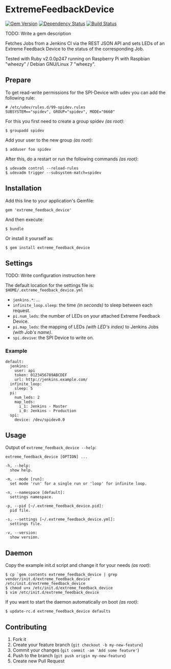# ExtremeFeedbackDevice

[![Gem Version](https://badge.fury.io/rb/extreme_feedback_device.png)](http://badge.fury.io/rb/extreme_feedback_device)
[![Dependency Status](https://gemnasium.com/taktsoft/extreme_feedback_device.png)](https://gemnasium.com/taktsoft/extreme_feedback_device)
[![Build Status](https://travis-ci.org/taktsoft/extreme_feedback_device.png)](https://travis-ci.org/taktsoft/extreme_feedback_device)

TODO: Write a gem description

Fetches Jobs from a Jenkins CI via the REST JSON API and sets LEDs of an Extreme Feedback Device to the status of the corresponding Job.

Tested with Ruby v2.0.0p247 running on Raspberry Pi with Raspbian "wheezy" / Debian GNU/Linux 7 "wheezy".

## Prepare

To get read-write permissions for the SPI-Device with udev you can add the following rule:

    # /etc/udev/rules.d/99-spidev.rules
    SUBSYSTEM=="spidev", GROUP="spidev", MODE="0660"

For this you first need to create a group spidev _(as root)_:

    $ groupadd spidev

Add your user to the new group _(as root)_:

    $ adduser foo spidev

After this, do a restart or run the following commands _(as root)_:

    $ udevadm control --reload-rules
    $ udevadm trigger --subsystem-match=spidev

## Installation

Add this line to your application's Gemfile:

    gem 'extreme_feedback_device'

And then execute:

    $ bundle

Or install it yourself as:

    $ gem install extreme_feedback_device

## Settings

TODO: Write configuration instruction here

The default location for the settings file is: `$HOME/.extreme_feedback_device.yml`

* `jenkins.*`: ...
* `infinite_loop.sleep`: the time _(in seconds)_ to sleep between each request.
* `pi.num_leds`: the number of LEDs on your attached Extreme Feedback Device.
* `pi.map_leds`: the mapping of LEDs _(with LED's index)_ to Jenkins Jobs _(with Job's name)_.
* `spi.devive`: the SPI Device to write on.

### Example

    default:
      jenkins:
        user: api
        token: 0123456789ABCDEF
        url: http://jenkins.example.com/
      infinite_loop:
        sleep: 5
      pi:
        num_leds: 2
        map_leds:
          i_1: Jenkins - Master
          i_0: Jenkins - Production
      spi:
        device: /dev/spidev0.0

## Usage

Output of `extreme_feedback_device --help`:

    extreme_feedback_device [OPTION] ...

    -h, --help:
      show help.

    -m, --mode [run]:
      set mode 'run' for a single run or 'loop' for infinite loop.

    -n, --namespace [default]:
      settings namespace.

    -p, --pid [~/.extreme_feedback_device.pid]:
      pid file.

    -s, --settings [~/.extreme_feedback_device.yml]:
      settings file.

    -v, --version:
      show version.

## Daemon

Copy the example init.d script and change it for your needs _(as root)_:

    $ cp `gem contents extreme_feedback_device | grep vendor/init.d/extreme_feedback_device` /etc/init.d/extreme_feedback_device
    $ chmod u+x /etc/init.d/extreme_feedback_device
    $ vim /etc/init.d/extreme_feedback_device

If you want to start the daemon automatically on boot _(as root)_:

    $ update-rc.d extreme_feedback_device defaults

## Contributing

1. Fork it
2. Create your feature branch (`git checkout -b my-new-feature`)
3. Commit your changes (`git commit -am 'Add some feature'`)
4. Push to the branch (`git push origin my-new-feature`)
5. Create new Pull Request

